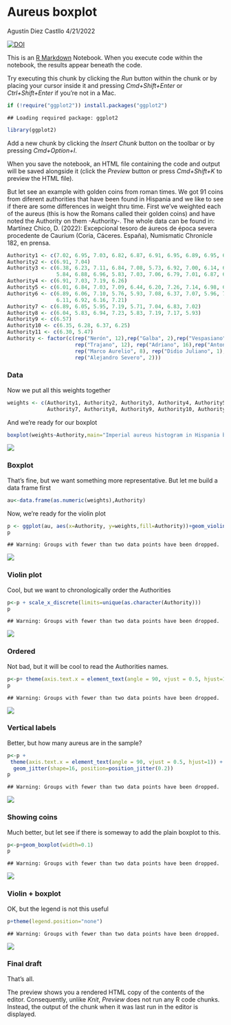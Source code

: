 Aureus boxplot
================
Agustín Diez Castllo
4/21/2022

[![DOI](https://zenodo.org/badge/276396809.svg)](https://zenodo.org/badge/latestdoi/276396809)

This is an [R Markdown](http://rmarkdown.rstudio.com) Notebook. When you
execute code within the notebook, the results appear beneath the code.

Try executing this chunk by clicking the *Run* button within the chunk
or by placing your cursor inside it and pressing *Cmd+Shift+Enter* or
*Ctrl+Shift+Enter* if you’re not in a Mac.

``` r
if (!require("ggplot2")) install.packages("ggplot2")
```

    ## Loading required package: ggplot2

``` r
library(ggplot2)
```

Add a new chunk by clicking the *Insert Chunk* button on the toolbar or
by pressing *Cmd+Option+I*.

When you save the notebook, an HTML file containing the code and output
will be saved alongside it (click the *Preview* button or press
*Cmd+Shift+K* to preview the HTML file).

But let see an example with golden coins from roman times. We got 91
coins from diferent authorities that have been found in Hispania and we
like to see if there are some differences in weight thru time. First
we’ve weighted each of the aureus (this is how the Romans called their
golden coins) and have noted the Authority on them -Authority-. The
whole data can be found in: Martínez Chico, D. (2022): Excepcional
tesoro de áureos de época severa procedente de Caurium (Coria, Cáceres.
España), Numismatic Chronicle 182, en prensa.

``` r
Authority1 <- c(7.02, 6.95, 7.03, 6.82, 6.87, 6.91, 6.95, 6.89, 6.95, 6.78, 6.25, 5.48) 
Authority2 <- c(6.91, 7.04) 
Authority3 <- c(6.38, 6.23, 7.11, 6.84, 7.08, 5.73, 6.92, 7.00, 6.14, 6.84, 5.69, 7.02, 
                5.84, 6.88, 6.96, 5.83, 7.03, 7.06, 6.79, 7.01, 6.87, 6.03) 
Authority4 <- c(6.91, 7.03, 7.19, 6.26) 
Authority5 <- c(6.01, 6.84, 7.03, 7.09, 6.44, 6.20, 7.26, 7.14, 6.98, 6.95, 6.82, 5.78) 
Authority6 <- c(6.89, 6.06, 7.10, 5.76, 5.93, 7.08, 6.37, 7.07, 5.96, 7.26, 6.96, 6.96,
                6.11, 6.92, 6.16, 7.21) 
Authority7 <- c(6.89, 6.05, 5.95, 7.19, 5.71, 7.04, 6.83, 7.02) 
Authority8 <- c(6.04, 5.83, 6.94, 7.23, 5.83, 7.19, 7.17, 5.93) 
Authority9 <- c(6.57) 
Authority10 <- c(6.35, 6.28, 6.37, 6.25) 
Authority11 <- c(6.30, 5.47) 
Authority <- factor(c(rep("Nerón", 12),rep("Galba", 2),rep("Vespasiano", 22),rep("Tito", 4),
                      rep("Trajano", 12), rep("Adriano", 16),rep("Antonino Pío", 8),
                      rep("Marco Aurelio", 8), rep("Didio Juliano", 1), rep("Heliogábalo", 4),
                      rep("Alejandro Severo", 2))) 
```

### Data

Now we put all this weights together

``` r
weights <- c(Authority1, Authority2, Authority3, Authority4, Authority5, Authority6, 
             Authority7, Authority8, Authority9, Authority10, Authority11) 
```

And we’re ready for our boxplot

``` r
boxplot(weights~Authority,main="Imperial aureus histogram in Hispania by authorities")
```

![](aureus5_files/figure-gfm/boxplot-1.png)<!-- -->

### Boxplot

That’s fine, but we want something more representative. But let me build
a data frame first

``` r
au<-data.frame(as.numeric(weights),Authority)
```

Now, we’re ready for the violin plot

``` r
p <- ggplot(au, aes(x=Authority, y=weights,fill=Authority))+geom_violin(trim=FALSE)
p
```

    ## Warning: Groups with fewer than two data points have been dropped.

![](aureus5_files/figure-gfm/violin0-1.png)<!-- -->

### Violin plot

Cool, but we want to chronologically order the Authorities

``` r
p<-p + scale_x_discrete(limits=unique(as.character(Authority)))
p
```

    ## Warning: Groups with fewer than two data points have been dropped.

![](aureus5_files/figure-gfm/Authorities-1.png)<!-- -->

### Ordered

Not bad, but it will be cool to read the Authorities names.

``` r
p<-p+ theme(axis.text.x = element_text(angle = 90, vjust = 0.5, hjust=1))
p
```

    ## Warning: Groups with fewer than two data points have been dropped.

![](aureus5_files/figure-gfm/readeable-1.png)<!-- -->

### Vertical labels

Better, but how many aureus are in the sample?

``` r
p<-p +
 theme(axis.text.x = element_text(angle = 90, vjust = 0.5, hjust=1)) +
  geom_jitter(shape=16, position=position_jitter(0.2))
p
```

    ## Warning: Groups with fewer than two data points have been dropped.

![](aureus5_files/figure-gfm/counting-1.png)<!-- -->

### Showing coins

Much better, but let see if there is someway to add the plain boxplot to
this.

``` r
p<-p+geom_boxplot(width=0.1)
p
```

    ## Warning: Groups with fewer than two data points have been dropped.

![](aureus5_files/figure-gfm/violin+boxplot-1.png)<!-- -->

### Violin + boxplot

OK, but the legend is not this useful

``` r
p+theme(legend.position="none")
```

    ## Warning: Groups with fewer than two data points have been dropped.

![](aureus5_files/figure-gfm/no%20legend-1.png)<!-- -->

### Final draft

That’s all.

The preview shows you a rendered HTML copy of the contents of the
editor. Consequently, unlike *Knit*, *Preview* does not run any R code
chunks. Instead, the output of the chunk when it was last run in the
editor is displayed.
